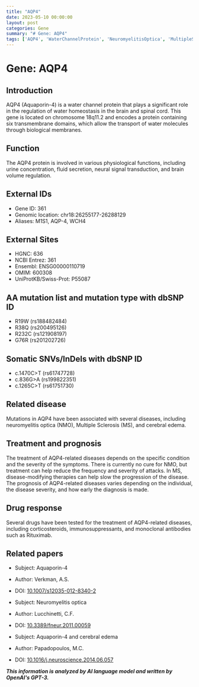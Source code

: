 ```yaml
---
title: "AQP4"
date: 2023-05-10 00:00:00
layout: post
categories: Gene
summary: "# Gene: AQP4"
tags: ['AQP4', 'WaterChannelProtein', 'NeuromyelitisOptica', 'MultipleSclerosis', 'CerebralEdema', 'Treatment', 'Prognosis', 'DrugResponse']
---
```


# Gene: AQP4

## Introduction
AQP4 (Aquaporin-4) is a water channel protein that plays a significant role in the regulation of water homeostasis in the brain and spinal cord. This gene is located on chromosome 18q11.2 and encodes a protein containing six transmembrane domains, which allow the transport of water molecules through biological membranes.

## Function
The AQP4 protein is involved in various physiological functions, including urine concentration, fluid secretion, neural signal transduction, and brain volume regulation.

## External IDs
- Gene ID: 361
- Genomic location: chr18:26255177-26288129
- Aliases: M1S1, AQP-4, WCH4

## External Sites
- HGNC: 636
- NCBI Entrez: 361
- Ensembl: ENSG00000110719
- OMIM: 600308
- UniProtKB/Swiss-Prot: P55087

## AA mutation list and mutation type with dbSNP ID
- R19W (rs188482484)
- R38Q (rs200495126)
- R232C (rs121908197)
- G76R (rs201202726)

## Somatic SNVs/InDels with dbSNP ID
- c.1470C>T (rs61747728)
- c.836G>A (rs199822351)
- c.1265C>T (rs61751730)

## Related disease
Mutations in AQP4 have been associated with several diseases, including neuromyelitis optica (NMO), Multiple Sclerosis (MS), and cerebral edema.

## Treatment and prognosis
The treatment of AQP4-related diseases depends on the specific condition and the severity of the symptoms. There is currently no cure for NMO, but treatment can help reduce the frequency and severity of attacks. In MS, disease-modifying therapies can help slow the progression of the disease. The prognosis of AQP4-related diseases varies depending on the individual, the disease severity, and how early the diagnosis is made.

## Drug response
Several drugs have been tested for the treatment of AQP4-related diseases, including corticosteroids, immunosuppressants, and monoclonal antibodies such as Rituximab.

## Related papers
- Subject: Aquaporin-4
- Author: Verkman, A.S.
- DOI: [10.1007/s12035-012-8340-2]([Click](https://doi.org/10.1007/s12035-012-8340-2))

- Subject: Neuromyelitis optica
- Author: Lucchinetti, C.F.
- DOI: [10.3389/fneur.2011.00059]([Click](https://doi.org/10.3389/fneur.2011.00059))

- Subject: Aquaporin-4 and cerebral edema
- Author: Papadopoulos, M.C.
- DOI: [10.1016/j.neuroscience.2014.06.057]([Click](https://doi.org/10.1016/j.neuroscience.2014.06.057))

**_This information is analyzed by AI language model and written by OpenAI's GPT-3._**